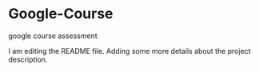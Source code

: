 # Google-Course
google course assessment

I am editing the README file. Adding some more details about the project description.
